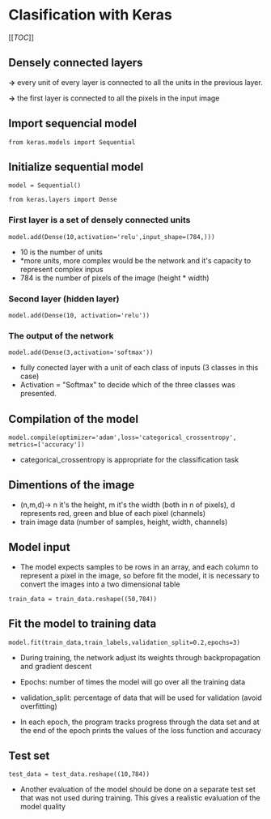 # Clasification with Keras

[[_TOC_]]

## Densely connected layers 
**->** every unit of every layer is connected to all the units in the previous layer.

**->** the first layer is connected to all the pixels in the input image

## Import sequencial model

`from keras.models import Sequential` 

## Initialize sequential model
`model = Sequential()` 

`from keras.layers import Dense`

### First layer is a set of densely connected units

`model.add(Dense(10,activation='relu',input_shape=(784,)))` 

* 10 is the number of units
* *more units, more complex would be the network and it's capacity to represent complex inpus
* 784 is the number of pixels of the image (height * width)

### Second layer (hidden layer)
`model.add(Dense(10, activation='relu'))`

### The output of the network 
`model.add(Dense(3,activation='softmax'))`

* fully conected layer with a unit of each class of inputs (3 classes in this case)
* Activation = "Softmax" to decide which of the three classes was presented.

## Compilation of the model
`model.compile(optimizer='adam',loss='categorical_crossentropy', metrics=['accuracy'])`

* categorical_crossentropy is appropriate for the classification task

## Dimentions of the image
* (n,m,d)-> n it's the height, m it's the width (both in n of pixels), d represents red, green and blue of each pixel (channels)
* train image data (number of samples, height, width, channels)

## Model input
* The model expects samples to be rows in an array, and each column to represent a pixel in the image, so before fit the model, it is necessary to convert the images into a two dimensional table

`train_data = train_data.reshape((50,784))`

## Fit the model to training data
`model.fit(train_data,train_labels,validation_split=0.2,epochs=3)`
* During training, the network adjust its weights through backpropagation and gradient descent
* Epochs: number of times the model will go over all the training data
* validation_split: percentage of data that will be used for validation (avoid overfitting)

* In each epoch, the program tracks progress through the data set and at the end of the epoch prints the values of the loss function and accuracy

## Test set
`test_data = test_data.reshape((10,784))`

* Another evaluation of the model should be done on a separate test set that was not used during training. This gives a realistic evaluation of the model quality